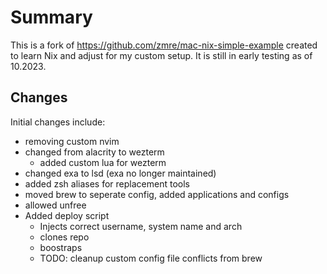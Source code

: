 # Summary

This is a fork of https://github.com/zmre/mac-nix-simple-example created to learn Nix and adjust for my custom setup. It is still in early testing as of 10.2023.

## Changes

Initial changes include:

* removing custom nvim
* changed from alacrity to wezterm
  * added custom lua for wezterm
* changed exa to lsd (exa no longer maintained)
* added zsh aliases for replacement tools
* moved brew to seperate config, added applications and configs
* allowed unfree
* Added deploy script
  * Injects correct username, system name and arch
  * clones repo
  * boostraps
  * TODO: cleanup custom config file conflicts from brew

